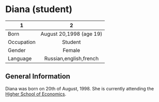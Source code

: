 # Diana (student)
1|2
---|:---:
Born|August 20,1998 (age 19)
Occupation|Student
Gender|Female
Language|Russian,english,french
## General Information
Diana was born on 20th of August, 1998. She is currently attending the [Higher School of Economics](https://www.hse.ru/en/). 
